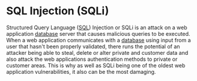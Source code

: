 # SQL Injection (SQLi)

Structured Query Language ([SQL](../../../../programming/sql/SQL.md)) Injection or SQLi is an attack on a web application [database](../../../../programming/sql/database.md) server that causes malicious queries to be executed. When a web application communicates with a [database](../../../../programming/sql/database.md) using input from a user that hasn't been properly validated, there runs the potential of an attacker being able to steal, delete or alter private and customer data and also attack the web applications authentication methods to private or customer areas. This is why as well as SQLi being one of the oldest web application vulnerabilities, it also can be the most damaging.
